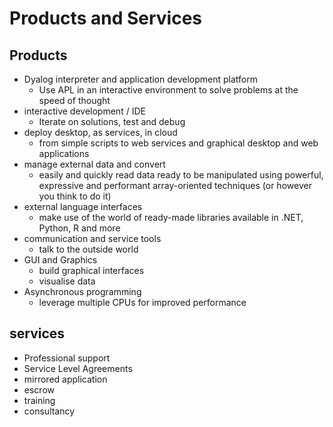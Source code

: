 # Products and Services

<style>
  .gc { display: grid; grid-template-columns: repeat(3,1fr);}
</style>

## Products
- Dyalog interpreter and application development platform  
    - Use APL in an interactive environment to solve problems at the speed of thought
- interactive development / IDE   
    - Iterate on solutions, test and debug
- deploy desktop, as services, in cloud 
    - from simple scripts to web services and graphical desktop and web applications
- manage external data and convert
    - easily and quickly read data ready to be manipulated using powerful, expressive and performant array-oriented techniques (or however you think to do it)
- external language interfaces
    - make use of the world of ready-made libraries available in .NET, Python, R and more
- communication and service tools
    - talk to the outside world
- GUI and Graphics
    - build graphical interfaces
    - visualise data
- Asynchronous programming
    - leverage multiple CPUs for improved performance

## services
- Professional support
- Service Level Agreements
- mirrored application
- escrow
- training
- consultancy

<div class="gc" markdown=1>

<div class="gi" markdown=1>

</div>

</div>

